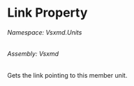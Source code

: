 <a name='P-Vsxmd-Units-MemberName-Link'></a>
# Link Property

###### Namespace:  Vsxmd.Units

###### Assembly:  Vsxmd

Gets the link pointing to this member unit.
